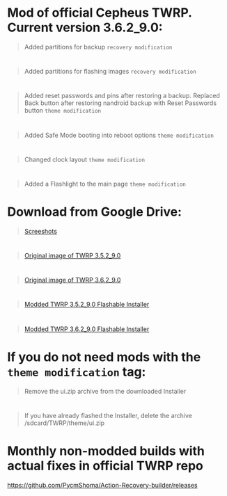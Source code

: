 # Mod of official Cepheus TWRP. Current version 3.6.2_9.0:

>Added partitions for backup `recovery modification`
#
>Added partitions for flashing images `recovery modification`
#
> Added reset passwords and pins after restoring a backup. Replaced Back button after restoring nandroid backup with Reset Passwords button `theme modification`
#
> Added Safe Mode booting into reboot options `theme modification`
#
> Changed clock layout `theme modification`
#
> Added a Flashlight to the main page `theme modification`
#
#
# Download from Google Drive:
> [Screeshots](https://drive.google.com/drive/folders/1Vkqd17d1u9AevUzChUeknzCZ6sgtzJty)
#
> [Original image of TWRP 3.5.2_9.0](https://drive.google.com/file/d/1Nj24xgVuSzCraYOwb5lph3vjhTEMjhHM/view?usp=drivesdk)
#
> [Original image of TWRP 3.6.2_9.0](https://drive.google.com/file/d/1KZbLG5LjM0VFhdbBbP97USs3vGpQ8XY8/view?usp=drivesdk)
#
> [Modded TWRP 3.5.2_9.0 Flashable Installer](https://drive.google.com/file/d/1Lc0wgfihixz7ARevUr_8BmrdR6Ka7xP7/view?usp=drivesdk)
#
> [Modded TWRP 3.6.2_9.0 Flashable Installer](https://drive.google.com/file/d/14C8a0EdBB1-qFmwu3ooomSuVt7rtn59K/view?usp=drivesdk)
#
#
# If you do not need mods with the `theme modification` tag:
> Remove the ui.zip archive from the downloaded Installer
#
> If you have already flashed the Installer, delete the archive /sdcard/TWRP/theme/ui.zip
#
#
# Monthly non-modded builds with actual fixes in official TWRP repo
https://github.com/PycmShoma/Action-Recovery-builder/releases
